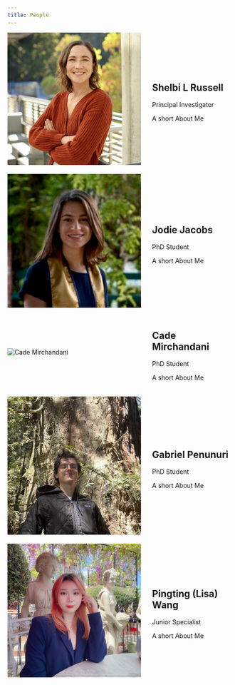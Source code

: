 ```yaml
---
title: People
---
```

<html lang="en">
<head>
    <meta charset="UTF-8">
    <meta name="viewport" content="width=device-width, initial-scale=1.0">
    <style>
        /* CSS for layout */
        .mem-container {
            display: flex;
            flex-direction: row;
            justify-content: space-between;
            align-items: center;
            margin-bottom: 20px;
        }
        .portrait {
            width: 300px;
            height: auto;
            margin-right: 25px;
        }
        .description {
            flex: 1;
        }
    </style>
</head>
<body>
    <div class="mem-container">
        <img src="/assets/people_photos/Shelbi.jpg" alt="Shelbi L. Russell" class="portrait">
        <div class="description">
            <h2>Shelbi L Russell</h2>
            <p>Principal Investigator</p>
            <p>A short About Me</p>
        </div>
    </div>
    <div class="mem-container">
        <img src="/assets/people_photos/jodie.jpg" alt="Jodie Jacobs" class="portrait">
        <div class="description">
            <h2>Jodie Jacobs</h2>
            <p>PhD Student</p>
            <p>A short About Me</p>
        </div>
    </div>
    <div class="mem-container">
        <img src="/assets/people_photos/cade.jpg" alt="Cade Mirchandani" class="portrait">
        <div class="description">
            <h2>Cade Mirchandani</h2>
            <p>PhD Student</p>
            <p>A short About Me</p>
        </div>
    </div>
    <div class="mem-container">
        <img src="/assets/people_photos/GabeTree.jpg" alt="Gabriel Penunuri" class="portrait">
        <div class="description">
            <h2>Gabriel Penunuri</h2>
            <p>PhD Student</p>
            <p>A short About Me</p>
        </div>
    </div>
    <div class="mem-container">
        <img src="/assets/people_photos/pingting.jpg" alt="Pingting Wang" class="portrait">
        <div class="description">
            <h2>Pingting (Lisa) Wang</h2>
            <p>Junior Specialist</p>
            <p>A short About Me</p>
        </div>
    </div>
    <!-- Add more lab members as needed -->
</body>
</html>

